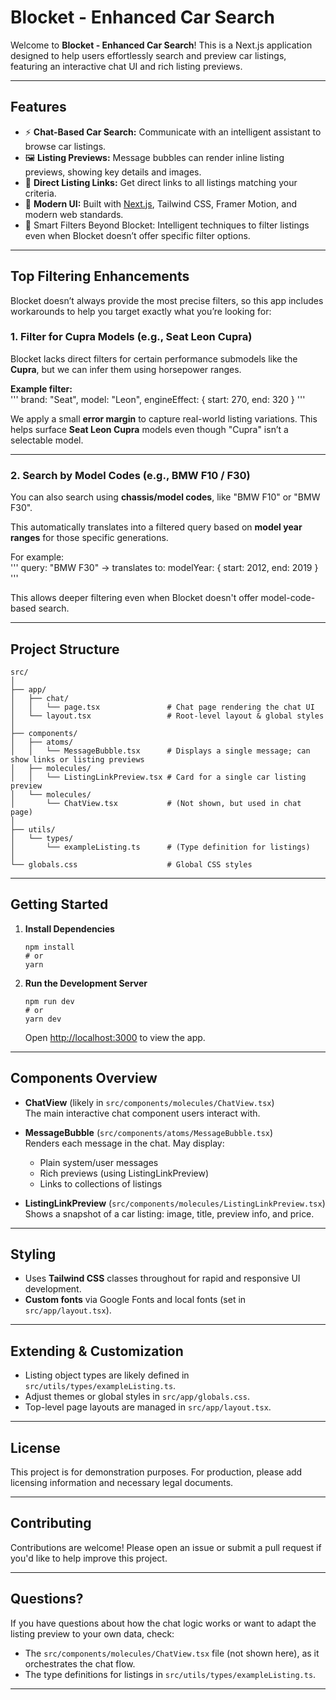 # Blocket - Enhanced Car Search

Welcome to **Blocket - Enhanced Car Search**! This is a Next.js application designed to help users effortlessly search and preview car listings, featuring an interactive chat UI and rich listing previews.

---

## Features

- ⚡ **Chat-Based Car Search:** Communicate with an intelligent assistant to browse car listings.
- 🖼️ **Listing Previews:** Message bubbles can render inline listing previews, showing key details and images.
- 🔗 **Direct Listing Links:** Get direct links to all listings matching your criteria.
- 💎 **Modern UI:** Built with [Next.js](https://nextjs.org/), Tailwind CSS, Framer Motion, and modern web standards.
- 🚀 Smart Filters Beyond Blocket: Intelligent techniques to filter listings even when Blocket doesn’t offer specific filter options.

---

## Top Filtering Enhancements

Blocket doesn’t always provide the most precise filters, so this app includes workarounds to help you target exactly what you’re looking for:

### 1. **Filter for Cupra Models (e.g., Seat Leon Cupra)**  
Blocket lacks direct filters for certain performance submodels like the **Cupra**, but we can infer them using horsepower ranges.

**Example filter:**  
'''
brand: "Seat",
model: "Leon",
engineEffect: { start: 270, end: 320 }
'''

We apply a small **error margin** to capture real-world listing variations. This helps surface **Seat Leon Cupra** models even though "Cupra" isn’t a selectable model.

---

### 2. **Search by Model Codes (e.g., BMW F10 / F30)**  
You can also search using **chassis/model codes**, like "BMW F10" or "BMW F30".

This automatically translates into a filtered query based on **model year ranges** for those specific generations.

For example:  
'''
query: "BMW F30"
→ translates to: modelYear: { start: 2012, end: 2019 }
'''

This allows deeper filtering even when Blocket doesn't offer model-code-based search.

---

## Project Structure

    src/
    │
    ├── app/
    │   ├── chat/
    │   │   └── page.tsx               # Chat page rendering the chat UI
    │   └── layout.tsx                 # Root-level layout & global styles
    │
    ├── components/
    │   ├── atoms/
    │   │   └── MessageBubble.tsx      # Displays a single message; can show links or listing previews
    │   ├── molecules/
    │   │   └── ListingLinkPreview.tsx # Card for a single car listing preview
    │   └── molecules/
    │       └── ChatView.tsx           # (Not shown, but used in chat page)
    │
    ├── utils/
    │   └── types/
    │       └── exampleListing.ts      # (Type definition for listings)
    │
    └── globals.css                    # Global CSS styles

---

## Getting Started

1. **Install Dependencies**

       npm install
       # or
       yarn

2. **Run the Development Server**

       npm run dev
       # or
       yarn dev

   Open [http://localhost:3000](http://localhost:3000) to view the app.

---

## Components Overview

- **ChatView** (likely in `src/components/molecules/ChatView.tsx`)  
  The main interactive chat component users interact with.

- **MessageBubble** (`src/components/atoms/MessageBubble.tsx`)  
  Renders each message in the chat. May display:
  - Plain system/user messages
  - Rich previews (using ListingLinkPreview)
  - Links to collections of listings

- **ListingLinkPreview** (`src/components/molecules/ListingLinkPreview.tsx`)  
  Shows a snapshot of a car listing: image, title, preview info, and price.

---

## Styling

- Uses **Tailwind CSS** classes throughout for rapid and responsive UI development.
- **Custom fonts** via Google Fonts and local fonts (set in `src/app/layout.tsx`).

---

## Extending & Customization

- Listing object types are likely defined in `src/utils/types/exampleListing.ts`.
- Adjust themes or global styles in `src/app/globals.css`.
- Top-level page layouts are managed in `src/app/layout.tsx`.

---

## License

This project is for demonstration purposes. For production, please add licensing information and necessary legal documents.

---

## Contributing

Contributions are welcome! Please open an issue or submit a pull request if you'd like to help improve this project.

---

## Questions?

If you have questions about how the chat logic works or want to adapt the listing preview to your own data, check:
- The `src/components/molecules/ChatView.tsx` file (not shown here), as it orchestrates the chat flow.
- The type definitions for listings in `src/utils/types/exampleListing.ts`.

---
